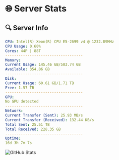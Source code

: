 # 🌐 Server Stats
## 🔍 Server Info
```yaml
CPU: Intel(R) Xeon(R) CPU E5-2699 v4 @ 1232.89MHz
CPU Usage: 0.60%
Cores: 44P | 88T
-----------------------------------
Memory:
Current Usage: 145.46 GB/503.74 GB
Available: 354.86 GB
-----------------------------------
Disk:
Current Usage: 60.61 GB/1.71 TB
Free: 1.57 TB
-----------------------------------
GPU:
No GPU detected
-----------------------------------
Network:
Current Transfer (Sent): 25.93 MB/s
Current Transfer (Received): 132.44 KB/s
Total Sent: 25.51 TB
Total Received: 228.35 GB
-----------------------------------
Uptime:
16d 3h 7m 7s
```
![GitHub Stats](https://img.shields.io/badge/Updated-2025-03-24_00:29:56-blue)